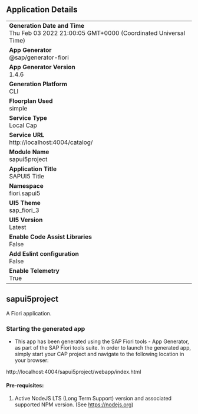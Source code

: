 ## Application Details
|               |
| ------------- |
|**Generation Date and Time**<br>Thu Feb 03 2022 21:00:05 GMT+0000 (Coordinated Universal Time)|
|**App Generator**<br>@sap/generator-fiori|
|**App Generator Version**<br>1.4.6|
|**Generation Platform**<br>CLI|
|**Floorplan Used**<br>simple|
|**Service Type**<br>Local Cap|
|**Service URL**<br>http://localhost:4004/catalog/
|**Module Name**<br>sapui5project|
|**Application Title**<br>SAPUI5 Title|
|**Namespace**<br>fiori.sapui5|
|**UI5 Theme**<br>sap_fiori_3|
|**UI5 Version**<br>Latest|
|**Enable Code Assist Libraries**<br>False|
|**Add Eslint configuration**<br>False|
|**Enable Telemetry**<br>True|

## sapui5project

A Fiori application.

### Starting the generated app

-   This app has been generated using the SAP Fiori tools - App Generator, as part of the SAP Fiori tools suite.  In order to launch the generated app, simply start your CAP project and navigate to the following location in your browser:

http://localhost:4004/sapui5project/webapp/index.html

#### Pre-requisites:

1. Active NodeJS LTS (Long Term Support) version and associated supported NPM version.  (See https://nodejs.org)


